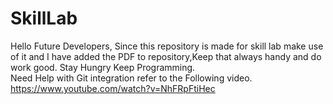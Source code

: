 # SkillLab
Hello Future Developers,
Since this repository is made for skill lab make use of it and I have added the PDF to repository,Keep that always handy and do work good.
Stay Hungry Keep Programming.<br />
Need Help with Git integration refer to the Following video.
https://www.youtube.com/watch?v=NhFRpFtiHec
